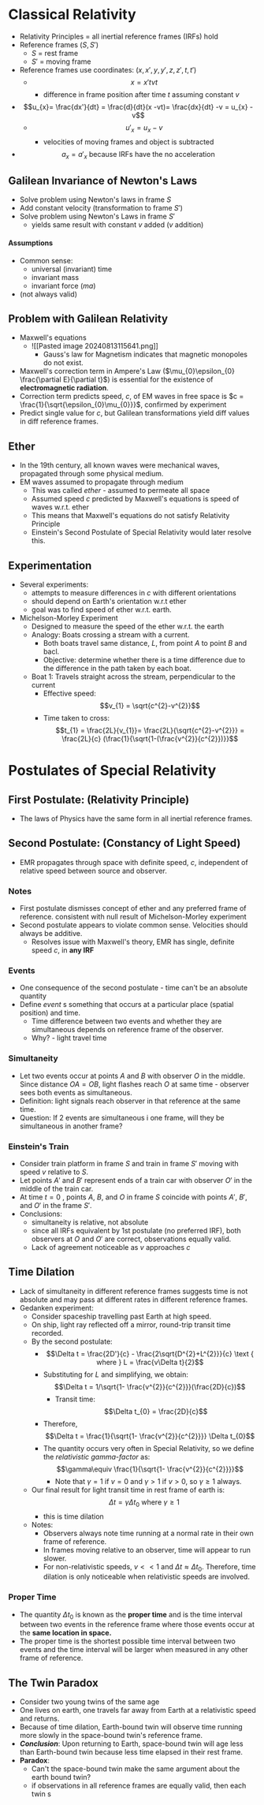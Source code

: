 # Classical Relativity
- Relativity Principles = all inertial reference frames (IRFs) hold
- Reference frames ($S, S'$)
	- $S$ = rest frame
	- $S'$ = moving frame
- Reference frames use coordinates: ($x, x', y, y', z, z', t, t'$)
	- $$x = x't vt$$
		- difference in frame position after time $t$ assuming constant $v$
- $$u_{x}= \frac{dx'}{dt} = \frac{d}{dt}(x -vt)= \frac{dx}{dt} -v = u_{x} -v$$
	- $$u'_{x} = u_{x} - v$$
		- velocities of moving frames and object is subtracted
- $$a_{x} = a'_{x} \text{ because IRFs have the no acceleration}$$
## Galilean Invariance of Newton's Laws
- Solve problem using Newton's laws in frame $S$
- Add constant velocity (transformation to frame $S'$)
- Solve problem using Newton's Laws in frame $S'$
	- yields same result with constant $v$ added ($v$ addition)

#### Assumptions
- Common sense:
	- universal (invariant) time
	- invariant mass
	- invariant force ($ma$)
- (not always valid)

## Problem with Galilean Relativity
- Maxwell's equations
	- ![[Pasted image 20240813115641.png]]
		- Gauss's law for Magnetism indicates that magnetic monopoles do not exist.
- Maxwell's correction term in Ampere's Law ($\mu_{0}\epsilon_{0} \frac{\partial E}{\partial t}$) is essential for the existence of **electromagnetic radiation**.
- Correction term predicts speed, $c$, of EM waves in free space is $c = \frac{1}{\sqrt{\epsilon_{0}\mu_{0}}}$, confirmed by experiment
- Predict single value for $c$, but Galilean transformations yield diff values in diff reference frames.

## Ether
- In the 19th century, all known waves were mechanical waves, propagated through some physical medium.
- EM waves assumed to propagate through medium
	- This was called *ether* - assumed to permeate all space
	- Assumed speed $c$ predicted by Maxwell's equations is speed of waves w.r.t. ether
	- This means that Maxwell's equations do not satisfy Relativity Principle
	- Einstein's Second Postulate of Special Relativity would later resolve this.

## Experimentation
- Several experiments:
	- attempts to measure differences in $c$ with different orientations
	- should depend on Earth's orientation w.r.t ether
	- goal was to find speed of ether w.r.t. earth.
- Michelson-Morley Experiment
	- Designed to measure the speed of the ether w.r.t. the earth
	- Analogy: Boats crossing a stream with a current.
		- Both boats travel same distance, $L$, from point $A$ to point $B$ and bacl.
		- Objective: determine whether there is a time difference due to the difference in the path taken by each boat.
	- Boat 1: Travels straight across the stream, perpendicular to the current
		- Effective speed: $$v_{1} = \sqrt{c^{2}-v^{2}}$$
		- Time taken to cross: $$t_{1} = \frac{2L}{v_{1}}= \frac{2L}{\sqrt{c^{2}-v^{2}}} = \frac{2L}{c} (\frac{1}{\sqrt{1-(\frac{v^{2}}{c^{2}})}}$$

# Postulates of Special Relativity
## First Postulate: (Relativity Principle)
- The laws of Physics have the same form in all inertial reference frames.

## Second Postulate: (Constancy of Light Speed)
- EMR propagates through space with definite speed, $c$, independent of relative speed between source and observer.

### Notes
- First postulate dismisses concept of ether and any preferred frame of reference. consistent with null result of Michelson-Morley experiment
- Second postulate appears to violate common sense. Velocities should always be additive.
	- Resolves issue with Maxwell's theory, EMR has single, definite speed $c$, in **any IRF**

### Events
- One consequence of the second postulate - time can't be an absolute quantity
- Define *event* s something that occurs at a particular place (spatial position) and time.
	- Time difference between two events and whether they are simultaneous depends on reference frame of the observer.
	- Why? - light travel time 

### Simultaneity
- Let two events occur at points $A$ and $B$ with observer $O$ in the middle. Since distance $OA = OB$, light flashes reach $O$ at same time - observer sees both events as simultaneous.
- Definition: light signals reach observer in that reference at the same time.
- Question: If 2 events are simultaneous i one frame, will they be simultaneous in another frame?

### Einstein's Train
- Consider train platform in frame $S$ and train in frame $S'$ moving with speed $v$ relative to $S$.
- Let points $A'$ and $B'$ represent ends of a train car with observer $O'$ in the middle of the train car.
- At time $t = 0$ , points $A$, $B$, and $O$ in frame $S$ coincide with points $A'$, $B'$, and $O'$ in the frame $S'$.
- Conclusions:
	- simultaneity is relative, not absolute
	- since all IRFs equivalent by 1st postulate (no preferred IRF), both observers at $O$ and $O'$ are correct, observations equally valid.
	- Lack of agreement noticeable as $v$ approaches $c$

## Time Dilation
- Lack of simultaneity in different reference frames suggests time is not absolute and may pass at different rates in different reference frames.
- Gedanken experiment:
	- Consider spaceship travelling past Earth at high speed.
	- On ship, light ray reflected off a mirror, round-trip transit time recorded.
	- By the second postulate: 
		- $$\Delta t = \frac{2D'}{c} - \frac{2\sqrt{D^{2}+L^{2}}}{c} \text { where } L = \frac{v\Delta t}{2}$$
		- Substituting for $L$ and simplifying, we obtain: $$\Delta t = 1/\sqrt{1- \frac{v^{2}}{c^{2}}}(\frac{2D}{c})$$
			- Transit time: $$\Delta t_{0} = \frac{2D}{c}$$
		- Therefore, $$\Delta t = \frac{1}{\sqrt{1- \frac{v^{2}}{c^{2}}}} \Delta t_{0}$$
		- The quantity occurs very often in Special Relativity, so we define the *relativistic gamma-factor* as: $$\gamma\equiv \frac{1}{\sqrt{1- \frac{v^{2}}{c^{2}}}}$$
			- Note that $\gamma = 1$ if $v = 0$ and $\gamma \gt 1$ if $v \gt 0$, so $\gamma \geq 1$ always. 
	- Our final result for light transit time in rest frame of earth is: $$\Delta t= \gamma\Delta t_{0} \text { where } \gamma \geq 1$$
		- this is time dilation
	- Notes:
		- Observers always note time running at a normal rate in their own frame of reference.
		- In frames moving relative to an observer, time will appear to run slower.
		- For non-relativistic speeds, $v \lt\lt 1$ and $\Delta t \approx \Delta t_{0}$. Therefore, time dilation is only noticeable when relativistic speeds are involved. 

### Proper Time
- The quantity $\Delta t_{0}$ is known as the **proper time** and is the time interval between two events in the reference frame where those events occur at the **same location in space.**
- The proper time is the shortest possible time interval between two events and the time interval will be larger when measured in any other frame of reference.

## The Twin Paradox
- Consider two young twins of the same age
- One lives on earth, one travels far away from Earth at a relativistic speed and returns. 
- Because of time dilation, Earth-bound twin will observe time running more slowly in the space-bound twin's reference frame. 
- **_Conclusion_**: Upon returning to Earth, space-bound twin will age less than Earth-bound twin because less time elapsed in their rest frame. 
- **Paradox**: 
	- Can't the space-bound twin make the same argument about the earth bound twin?
	- if observations in all reference frames are equally valid, then each twin s